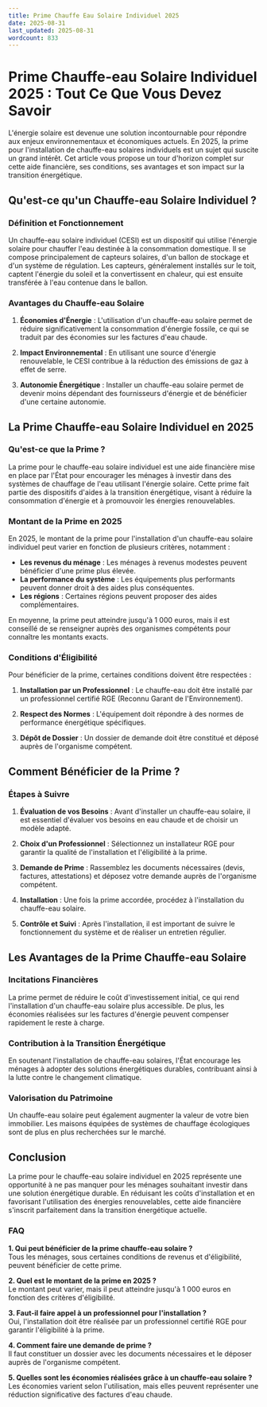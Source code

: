 ```yaml
---
title: Prime Chauffe Eau Solaire Individuel 2025
date: 2025-08-31
last_updated: 2025-08-31
wordcount: 833
---
```


# Prime Chauffe-eau Solaire Individuel 2025 : Tout Ce Que Vous Devez Savoir

L'énergie solaire est devenue une solution incontournable pour répondre aux enjeux environnementaux et économiques actuels. En 2025, la prime pour l'installation de chauffe-eau solaires individuels est un sujet qui suscite un grand intérêt. Cet article vous propose un tour d'horizon complet sur cette aide financière, ses conditions, ses avantages et son impact sur la transition énergétique.

## Qu'est-ce qu'un Chauffe-eau Solaire Individuel ?

### Définition et Fonctionnement

Un chauffe-eau solaire individuel (CESI) est un dispositif qui utilise l'énergie solaire pour chauffer l'eau destinée à la consommation domestique. Il se compose principalement de capteurs solaires, d'un ballon de stockage et d'un système de régulation. Les capteurs, généralement installés sur le toit, captent l'énergie du soleil et la convertissent en chaleur, qui est ensuite transférée à l'eau contenue dans le ballon.

### Avantages du Chauffe-eau Solaire

1. **Économies d'Énergie** : L'utilisation d'un chauffe-eau solaire permet de réduire significativement la consommation d'énergie fossile, ce qui se traduit par des économies sur les factures d'eau chaude.
   
2. **Impact Environnemental** : En utilisant une source d'énergie renouvelable, le CESI contribue à la réduction des émissions de gaz à effet de serre.

3. **Autonomie Énergétique** : Installer un chauffe-eau solaire permet de devenir moins dépendant des fournisseurs d'énergie et de bénéficier d'une certaine autonomie.

## La Prime Chauffe-eau Solaire Individuel en 2025

### Qu'est-ce que la Prime ?

La prime pour le chauffe-eau solaire individuel est une aide financière mise en place par l'État pour encourager les ménages à investir dans des systèmes de chauffage de l'eau utilisant l'énergie solaire. Cette prime fait partie des dispositifs d'aides à la transition énergétique, visant à réduire la consommation d'énergie et à promouvoir les énergies renouvelables.

### Montant de la Prime en 2025

En 2025, le montant de la prime pour l'installation d'un chauffe-eau solaire individuel peut varier en fonction de plusieurs critères, notamment :

- **Les revenus du ménage** : Les ménages à revenus modestes peuvent bénéficier d'une prime plus élevée.
- **La performance du système** : Les équipements plus performants peuvent donner droit à des aides plus conséquentes.
- **Les régions** : Certaines régions peuvent proposer des aides complémentaires.

En moyenne, la prime peut atteindre jusqu'à 1 000 euros, mais il est conseillé de se renseigner auprès des organismes compétents pour connaître les montants exacts.

### Conditions d'Éligibilité

Pour bénéficier de la prime, certaines conditions doivent être respectées :

1. **Installation par un Professionnel** : Le chauffe-eau doit être installé par un professionnel certifié RGE (Reconnu Garant de l'Environnement).
   
2. **Respect des Normes** : L'équipement doit répondre à des normes de performance énergétique spécifiques.

3. **Dépôt de Dossier** : Un dossier de demande doit être constitué et déposé auprès de l'organisme compétent.

## Comment Bénéficier de la Prime ?

### Étapes à Suivre

1. **Évaluation de vos Besoins** : Avant d'installer un chauffe-eau solaire, il est essentiel d'évaluer vos besoins en eau chaude et de choisir un modèle adapté.

2. **Choix d'un Professionnel** : Sélectionnez un installateur RGE pour garantir la qualité de l'installation et l'éligibilité à la prime.

3. **Demande de Prime** : Rassemblez les documents nécessaires (devis, factures, attestations) et déposez votre demande auprès de l'organisme compétent.

4. **Installation** : Une fois la prime accordée, procédez à l'installation du chauffe-eau solaire.

5. **Contrôle et Suivi** : Après l'installation, il est important de suivre le fonctionnement du système et de réaliser un entretien régulier.

## Les Avantages de la Prime Chauffe-eau Solaire

### Incitations Financières

La prime permet de réduire le coût d'investissement initial, ce qui rend l'installation d'un chauffe-eau solaire plus accessible. De plus, les économies réalisées sur les factures d'énergie peuvent compenser rapidement le reste à charge.

### Contribution à la Transition Énergétique

En soutenant l'installation de chauffe-eau solaires, l'État encourage les ménages à adopter des solutions énergétiques durables, contribuant ainsi à la lutte contre le changement climatique.

### Valorisation du Patrimoine

Un chauffe-eau solaire peut également augmenter la valeur de votre bien immobilier. Les maisons équipées de systèmes de chauffage écologiques sont de plus en plus recherchées sur le marché.

## Conclusion

La prime pour le chauffe-eau solaire individuel en 2025 représente une opportunité à ne pas manquer pour les ménages souhaitant investir dans une solution énergétique durable. En réduisant les coûts d'installation et en favorisant l'utilisation des énergies renouvelables, cette aide financière s'inscrit parfaitement dans la transition énergétique actuelle. 

### FAQ

**1. Qui peut bénéficier de la prime chauffe-eau solaire ?**  
Tous les ménages, sous certaines conditions de revenus et d'éligibilité, peuvent bénéficier de cette prime.

**2. Quel est le montant de la prime en 2025 ?**  
Le montant peut varier, mais il peut atteindre jusqu'à 1 000 euros en fonction des critères d'éligibilité.

**3. Faut-il faire appel à un professionnel pour l'installation ?**  
Oui, l'installation doit être réalisée par un professionnel certifié RGE pour garantir l'éligibilité à la prime.

**4. Comment faire une demande de prime ?**  
Il faut constituer un dossier avec les documents nécessaires et le déposer auprès de l'organisme compétent.

**5. Quelles sont les économies réalisées grâce à un chauffe-eau solaire ?**  
Les économies varient selon l'utilisation, mais elles peuvent représenter une réduction significative des factures d'eau chaude.
